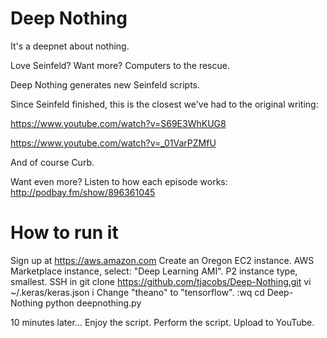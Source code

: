# Deep Nothing

It's a deepnet about nothing.

Love Seinfeld? Want more? Computers to the rescue.

Deep Nothing generates new Seinfeld scripts.

Since Seinfeld finished, this is the closest we've had to the original writing:

https://www.youtube.com/watch?v=S69E3WhKUG8

https://www.youtube.com/watch?v=_01VarPZMfU

And of course Curb.

Want even more? Listen to how each episode works: http://podbay.fm/show/896361045

# How to run it

Sign up at https://aws.amazon.com
Create an Oregon EC2 instance. AWS Marketplace instance, select: "Deep Learning AMI". P2 instance type, smallest.
SSH in
git clone https://github.com/tjacobs/Deep-Nothing.git
vi ~/.keras/keras.json
i
Change "theano" to "tensorflow".
:wq
cd Deep-Nothing
python deepnothing.py

10 minutes later...
Enjoy the script. Perform the script. Upload to YouTube.
